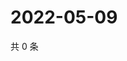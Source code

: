 # 2022-05-09

共 0 条

<!-- BEGIN WEIBO -->
<!-- 最后更新时间 Mon May 09 2022 05:00:52 GMT+0800 (China Standard Time) -->

<!-- END WEIBO -->
